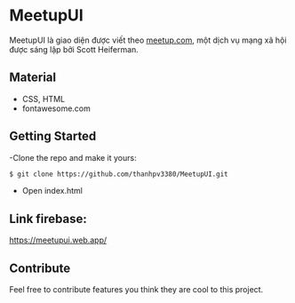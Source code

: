 # MeetupUI
MeetupUI là giao diện được viết theo [meetup.com](meetup.com), một dịch vụ mạng xã hội được sáng lập bởi Scott Heiferman. 
## Material
- CSS, HTML
- fontawesome.com
## Getting Started
-Clone the repo and make it yours:
```bash
$ git clone https://github.com/thanhpv3380/MeetupUI.git
```
- Open index.html
## Link firebase: 
https://meetupui.web.app/
## Contribute
Feel free to contribute features you think they are cool to this project.
